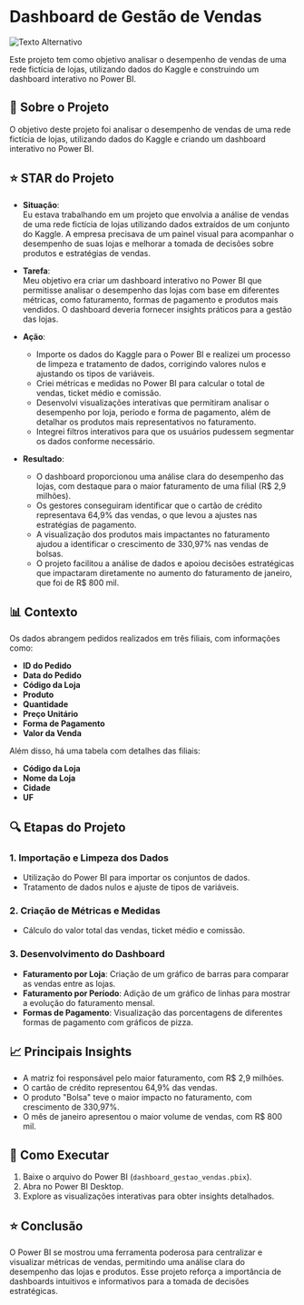 # Dashboard de Gestão de Vendas

![Texto Alternativo](dashboard_gestão_vendas.JPG)

Este projeto tem como objetivo analisar o desempenho de vendas de uma rede fictícia de lojas, utilizando dados do Kaggle e construindo um dashboard interativo no Power BI.

## 📌 Sobre o Projeto

O objetivo deste projeto foi analisar o desempenho de vendas de uma rede fictícia de lojas, utilizando dados do Kaggle e criando um dashboard interativo no Power BI.

## ⭐ STAR do Projeto

- **Situação**:  
  Eu estava trabalhando em um projeto que envolvia a análise de vendas de uma rede fictícia de lojas utilizando dados extraídos de um conjunto do Kaggle. A empresa precisava de um painel visual para acompanhar o desempenho de suas lojas e melhorar a tomada de decisões sobre produtos e estratégias de vendas.

- **Tarefa**:  
  Meu objetivo era criar um dashboard interativo no Power BI que permitisse analisar o desempenho das lojas com base em diferentes métricas, como faturamento, formas de pagamento e produtos mais vendidos. O dashboard deveria fornecer insights práticos para a gestão das lojas.

- **Ação**:
  - Importe os dados do Kaggle para o Power BI e realizei um processo de limpeza e tratamento de dados, corrigindo valores nulos e ajustando os tipos de variáveis.
  - Criei métricas e medidas no Power BI para calcular o total de vendas, ticket médio e comissão.
  - Desenvolvi visualizações interativas que permitiram analisar o desempenho por loja, período e forma de pagamento, além de detalhar os produtos mais representativos no faturamento.
  - Integrei filtros interativos para que os usuários pudessem segmentar os dados conforme necessário.

- **Resultado**:
  - O dashboard proporcionou uma análise clara do desempenho das lojas, com destaque para o maior faturamento de uma filial (R$ 2,9 milhões).
  - Os gestores conseguiram identificar que o cartão de crédito representava 64,9% das vendas, o que levou a ajustes nas estratégias de pagamento.
  - A visualização dos produtos mais impactantes no faturamento ajudou a identificar o crescimento de 330,97% nas vendas de bolsas.
  - O projeto facilitou a análise de dados e apoiou decisões estratégicas que impactaram diretamente no aumento do faturamento de janeiro, que foi de R$ 800 mil.

## 📊 Contexto

Os dados abrangem pedidos realizados em três filiais, com informações como:

- **ID do Pedido**
- **Data do Pedido**
- **Código da Loja**
- **Produto**
- **Quantidade**
- **Preço Unitário**
- **Forma de Pagamento**
- **Valor da Venda**

Além disso, há uma tabela com detalhes das filiais:

- **Código da Loja**
- **Nome da Loja**
- **Cidade**
- **UF**

## 🔍 Etapas do Projeto

### 1. Importação e Limpeza dos Dados

- Utilização do Power BI para importar os conjuntos de dados.
- Tratamento de dados nulos e ajuste de tipos de variáveis.

### 2. Criação de Métricas e Medidas

- Cálculo do valor total das vendas, ticket médio e comissão.

### 3. Desenvolvimento do Dashboard

- **Faturamento por Loja**: Criação de um gráfico de barras para comparar as vendas entre as lojas.
- **Faturamento por Período**: Adição de um gráfico de linhas para mostrar a evolução do faturamento mensal.
- **Formas de Pagamento**: Visualização das porcentagens de diferentes formas de pagamento com gráficos de pizza.

## 📈 Principais Insights

- A matriz foi responsável pelo maior faturamento, com R$ 2,9 milhões.
- O cartão de crédito representou 64,9% das vendas.
- O produto "Bolsa" teve o maior impacto no faturamento, com crescimento de 330,97%.
- O mês de janeiro apresentou o maior volume de vendas, com R$ 800 mil.

## 🚀 Como Executar

1. Baixe o arquivo do Power BI (`dashboard_gestao_vendas.pbix`).
2. Abra no Power BI Desktop.
3. Explore as visualizações interativas para obter insights detalhados.

## ⭐ Conclusão

O Power BI se mostrou uma ferramenta poderosa para centralizar e visualizar métricas de vendas, permitindo uma análise clara do desempenho das lojas e produtos. Esse projeto reforça a importância de dashboards intuitivos e informativos para a tomada de decisões estratégicas.
